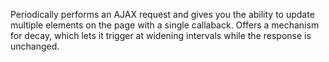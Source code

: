 Periodically performs an AJAX request and gives you the ability to update multiple elements on the page with a single callaback. Offers a mechanism for decay, which lets it trigger at widening intervals while the response is unchanged.